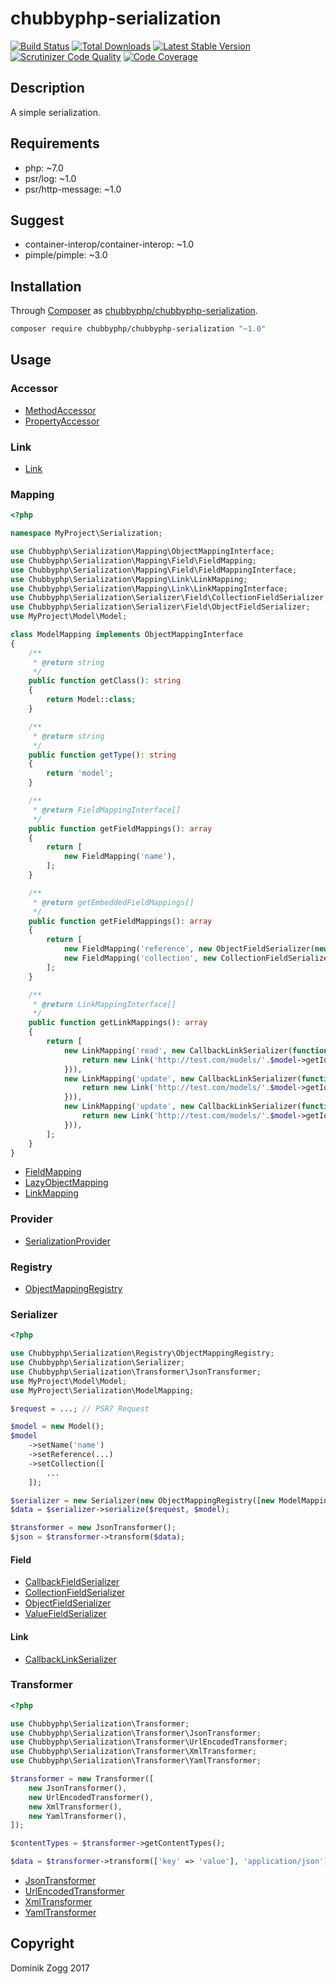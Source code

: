 # chubbyphp-serialization

[![Build Status](https://api.travis-ci.org/chubbyphp/chubbyphp-serialization.png?branch=master)](https://travis-ci.org/chubbyphp/chubbyphp-serialization)
[![Total Downloads](https://poser.pugx.org/chubbyphp/chubbyphp-serialization/downloads.png)](https://packagist.org/packages/chubbyphp/chubbyphp-serialization)
[![Latest Stable Version](https://poser.pugx.org/chubbyphp/chubbyphp-serialization/v/stable.png)](https://packagist.org/packages/chubbyphp/chubbyphp-serialization)
[![Scrutinizer Code Quality](https://scrutinizer-ci.com/g/chubbyphp/chubbyphp-serialization/badges/quality-score.png?b=master)](https://scrutinizer-ci.com/g/chubbyphp/chubbyphp-serialization/?branch=master)
[![Code Coverage](https://scrutinizer-ci.com/g/chubbyphp/chubbyphp-serialization/badges/coverage.png?b=master)](https://scrutinizer-ci.com/g/chubbyphp/chubbyphp-serialization/?branch=master)

## Description

A simple serialization.

## Requirements

 * php: ~7.0
 * psr/log: ~1.0
 * psr/http-message: ~1.0

## Suggest

 * container-interop/container-interop: ~1.0
 * pimple/pimple: ~3.0

## Installation

Through [Composer](http://getcomposer.org) as [chubbyphp/chubbyphp-serialization][1].

```sh
composer require chubbyphp/chubbyphp-serialization "~1.0"
```

## Usage

### Accessor

 * [MethodAccessor][2]
 * [PropertyAccessor][3]

### Link

 * [Link][4]

### Mapping

```php
<?php

namespace MyProject\Serialization;

use Chubbyphp\Serialization\Mapping\ObjectMappingInterface;
use Chubbyphp\Serialization\Mapping\Field\FieldMapping;
use Chubbyphp\Serialization\Mapping\Field\FieldMappingInterface;
use Chubbyphp\Serialization\Mapping\Link\LinkMapping;
use Chubbyphp\Serialization\Mapping\Link\LinkMappingInterface;
use Chubbyphp\Serialization\Serializer\Field\CollectionFieldSerializer;
use Chubbyphp\Serialization\Serializer\Field\ObjectFieldSerializer;
use MyProject\Model\Model;

class ModelMapping implements ObjectMappingInterface
{
    /**
     * @return string
     */
    public function getClass(): string
    {
        return Model::class;
    }

    /**
     * @return string
     */
    public function getType(): string
    {
        return 'model';
    }

    /**
     * @return FieldMappingInterface[]
     */
    public function getFieldMappings(): array
    {
        return [
            new FieldMapping('name'),
        ];
    }

    /**
     * @return getEmbeddedFieldMappings[]
     */
    public function getFieldMappings(): array
    {
        return [
            new FieldMapping('reference', new ObjectFieldSerializer(new MethodAccessor('getReference'))),
            new FieldMapping('collection', new CollectionFieldSerializer(new PropertyAccessor('getCollection'))),
        ];
    }

    /**
     * @return LinkMappingInterface[]
     */
    public function getLinkMappings(): array
    {
        return [
            new LinkMapping('read', new CallbackLinkSerializer(function (Request $request, Model $model) {
                return new Link('http://test.com/models/'.$model->getId(), Link::METHOD_GET);
            })),
            new LinkMapping('update', new CallbackLinkSerializer(function (Request $request, Model $model) {
                return new Link('http://test.com/models/'.$model->getId(), Link::METHOD_PUT);
            })),
            new LinkMapping('update', new CallbackLinkSerializer(function (Request $request, Model $model) {
                return new Link('http://test.com/models/'.$model->getId(), Link::METHOD_DELETE);
            })),
        ];
    }
}
```

 * [FieldMapping][5]
 * [LazyObjectMapping][6]
 * [LinkMapping][7]

### Provider

 * [SerializationProvider][8]

### Registry

 * [ObjectMappingRegistry][9]

### Serializer

```php
<?php

use Chubbyphp\Serialization\Registry\ObjectMappingRegistry;
use Chubbyphp\Serialization\Serializer;
use Chubbyphp\Serialization\Transformer\JsonTransformer;
use MyProject\Model\Model;
use MyProject\Serialization\ModelMapping;

$request = ...; // PSR7 Request

$model = new Model();
$model
    ->setName('name')
    ->setReference(...)
    ->setCollection([
        ...
    ]);

$serializer = new Serializer(new ObjectMappingRegistry([new ModelMapping()]));
$data = $serializer->serialize($request, $model);

$transformer = new JsonTransformer();
$json = $transformer->transform($data);
```

#### Field

* [CallbackFieldSerializer][10]
* [CollectionFieldSerializer][11]
* [ObjectFieldSerializer][12]
* [ValueFieldSerializer][13]

#### Link

* [CallbackLinkSerializer][14]

### Transformer

```php
<?php

use Chubbyphp\Serialization\Transformer;
use Chubbyphp\Serialization\Transformer\JsonTransformer;
use Chubbyphp\Serialization\Transformer\UrlEncodedTransformer;
use Chubbyphp\Serialization\Transformer\XmlTransformer;
use Chubbyphp\Serialization\Transformer\YamlTransformer;

$transformer = new Transformer([
    new JsonTransformer(),
    new UrlEncodedTransformer(),
    new XmlTransformer(),
    new YamlTransformer(),
]);

$contentTypes = $transformer->getContentTypes();

$data = $transformer->transform(['key' => 'value'], 'application/json');
```

* [JsonTransformer][15]
* [UrlEncodedTransformer][16]
* [XmlTransformer][17]
* [YamlTransformer][18]

## Copyright

Dominik Zogg 2017

[1]: https://packagist.org/packages/chubbyphp/chubbyphp-serialization

[2]: doc/Accessor/MethodAccessor.md
[3]: doc/Accessor/PropertyAccessor.md

[4]: doc/Link/Link.md

[5]: doc/Mapping/FieldMapping.md
[6]: doc/Mapping/LazyObjectMapping.md
[7]: doc/Mapping/LinkMapping.md

[8]: doc/Provider/SerializationProvider.md

[9]: doc/Registry/ObjectMappingRegistry.md

[10]: doc/Serializer/Field/CallbackFieldSerializer.md
[11]: doc/Serializer/Field/CollectionFieldSerializer.md
[12]: doc/Serializer/Field/ObjectFieldSerializer.md
[13]: doc/Serializer/Field/ValueFieldSerializer.md
[14]: doc/Serializer/Link/CallbackLinkSerializer.md

[15]: doc/Transformer/JsonTransformer.md
[16]: doc/Transformer/UrlEncodedTransformer.md
[17]: doc/Transformer/XmlTransformer.md
[18]: doc/Transformer/YamlTransformer.md
